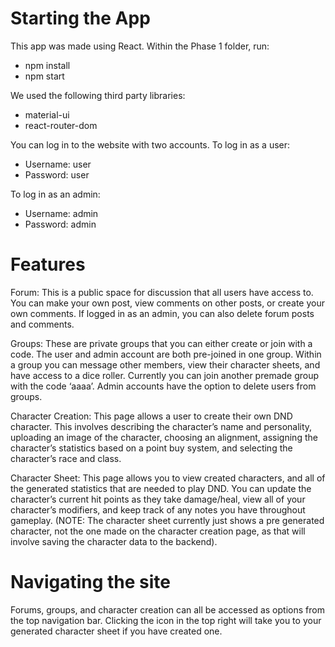 # Starting the App 
This app was made using React. Within the Phase 1 folder, run: <br>
<ul>
	<li> npm install </li>
	<li> npm start </li>
</ul>

We used the following third party libraries: <br>
<ul>
	<li> material-ui </li>
	<li> react-router-dom </li>
</ul>

You can log in to the website with two accounts. To log in as a user: <br>
<ul>
	<li> Username: user </li>
	<li> Password: user </li>
</ul>

To log in as an admin: <br>
<ul>
	 <li> Username: admin </li>
	 <li> Password: admin </li>
</ul>

# Features

Forum: This is a public space for discussion that all users have access to. You can make your own post, view comments on other posts, or create your own comments. If logged in as an admin, you can also delete forum posts and comments. 

Groups: These are private groups that you can either create or join with a code. The user and admin account are both pre-joined in one group. Within a group you can message other members, view their character sheets, and have access to a dice roller. Currently you can join another premade group with the code ‘aaaa’. Admin accounts have the option to delete users from groups. 

Character Creation: This page allows a user to create their own DND character. This involves describing the character’s name and personality, uploading an image of the character, choosing an alignment, assigning the character’s statistics based on a point buy system, and selecting the character’s race and class. 

Character Sheet: This page allows you to view created characters, and all of the generated statistics that are needed to play DND. You can update the character’s current hit points as they take damage/heal, view all of your character’s modifiers, and keep track of any notes you have throughout gameplay.  (NOTE: The character sheet currently just shows a pre generated character, not the one made on the character creation page, as that will involve saving the character data to the backend).

# Navigating the site

Forums, groups, and character creation can all be accessed as options from the top navigation bar. Clicking the icon in the top right will take you to your generated character sheet if you have created one. 
